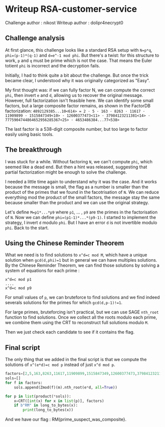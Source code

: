# Writeup RSA-customer-service

Challenge author : nikost
Writeup author : dolipr4necrypt0

## Challenge analysis

At first glance, this challenge looks like a standard RSA setup with `N=p*q`, `phi=(p-1)*(q-1)` and `d=e^-1 mod phi`. But there's a twist: for this structure to work, `p` and `q` must be prime which is not the case. That means the Euler totient `phi` is incorrect and the decryption fails.

Initially, I had to think quite a bit about the challenge. But once the trick became clear, I understood why it was originally categorized as "Easy".

My first thought was: if we can fully factor N, we can compute the correct `phi`, then invert `e` and `d`, allowing us to recover the original message. However, full factorization isn't feasible here. We can identify some small factors, but a large composite factor remains, as shown in the FactorDB factorization:
`4892129385...10<614> = 2 · 5 · 163 · 8263 · 11617 · 11909899 · 1515847349<10> · 12600377473<11> · 37984123211381<14> · 7775904744864652956285367<25> · 4653486384...77<538>`

The last factor is a 538-digit composite number, but too large to factor easily using basic tools.

## The breakthrough

I was stuck for a while. Without factoring `N`, we can't compute `phi`, which seemed like a dead end. But then a hint was released, suggesting that partial factorization might be enough to solve the challenge.

I needed a little time again to understand why it was the case. And it works because the message is small, the flag as a number is smaller than the product of the primes that we found in the facotrisation of `N`. We can reduce everything mod the product of the small factors, the message stay the same because smaller than the product and we can use the original strategy.

Let's define `M=p1*...*p9` where `p1`, ... , `p9` are the primes in the factorisation of `N`. Now we can define `phi=(p1-1)*...*(p9-1)`. I started to implement the strategy, I invert `d` modulo `phi`. But I have an error `d` is not invertible modulo `phi`. Back to the start.

## Using the Chinese Reminder Theorem

What we need is to find solutions to `x^d=c mod M`, which have a unique solution when `gcd(d,phi)=1` but in general we can have multiples solutions. By the Chinese Reminder Theorem, we can find those solutions by solving a system of equations for each prime :
```
x^d=c mod p1
....
x^d=c mod p9
```

For small values of `p`, we can bruteforce to find solutions and we find indeed severals solutions for the primes for which `gcd(d,p-1)!=1`.

For large primes, bruteforcing isn't practical, but we can use SAGE `nth_root` function to find solutions. Once we collect all the roots modulo each prime, we combine them using the CRT to reconstruct full solutions modulo `M`.

Then we just check each candidate to see if it contains the flag.

## Final script

The only thing that we added in the final script is that we compute the solutions of `x^(e*d)=c mod p` instead of just `x^d mod p`.

```python
factors=[2,5,163,8263,11617,11909899,1515847349,12600377473,37984123211381,7775904744864652956285367]
sols=[]
for f in factors:
    sols.append(Zmod(f)(m).nth_root(e*d, all=True))

for p in list(product(*sols)):
    x=CRT([int(x) for x in list(p)], factors)
    if b"RM" in long_to_bytes(x):
        print(long_to_bytes(x))
```

And we have our flag : RM{prime_suspect_was_composite}.
